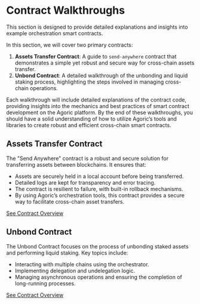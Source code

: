 # Contract Walkthroughs

This section is designed to provide detailed explanations and insights into example orchestration smart contracts.

In this section, we will cover two primary contracts:

1. **Assets Transfer Contract**: A guide to `send-anywhere` contract that demonstrates a simple yet robust and secure way for cross-chain assets transfer.
2. **Unbond Contract**: A detailed walkthrough of the unbonding and liquid staking process, highlighting the steps involved in managing cross-chain operations.

Each walkthrough will include detailed explanations of the contract code, providing insights into the mechanics and best practices of smart contract development on the Agoric platform. By the end of these walkthroughs, you should have a solid understanding of how to utilize Agoric’s tools and libraries to create robust and efficient cross-chain smart contracts.

## Assets Transfer Contract

The "Send Anywhere" contract is a robust and secure solution for transferring assets between blockchains. It ensures that:

- Assets are securely held in a local account before being transferred.
- Detailed logs are kept for transparency and error tracing.
- The contract is resilient to failure, with built-in rollback mechanisms.
- By using Agoric’s orchestration tools, this contract provides a secure way to facilitate cross-chain asset transfers.

[See Contract Overview](/guides/orchestration/getting-started/contract-walkthrough/send-anywhere)

## Unbond Contract

The Unbond Contract focuses on the process of unbonding staked assets and performing liquid staking. Key topics include:

- Interacting with multiple chains using the orchestrator.
- Implementing delegation and undelegation logic.
- Managing asynchronous operations and ensuring the completion of long-running processes.

[See Contract Overview](/guides/orchestration/getting-started/contract-walkthrough/cross-chain-unbond)
